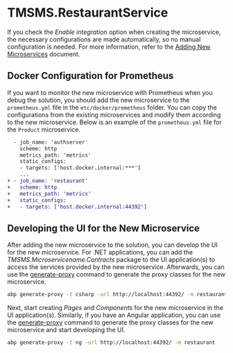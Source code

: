 # TMSMS.RestaurantService

If you check the *Enable integration* option when creating the microservice, the necessary configurations are made automatically, so no manual configuration is needed. For more information, refer to the [Adding New Microservices](https://abp.io/docs/latest/solution-templates/microservice/adding-new-microservices) document.


## Docker Configuration for Prometheus

If you want to monitor the new microservice with Prometheus when you debug the solution, you should add the new microservice to the `prometheus.yml` file in the `etc/docker/prometheus` folder. You can copy the configurations from the existing microservices and modify them according to the new microservice. Below is an example of the `prometheus.yml` file for the `Product` microservice.

```diff
  - job_name: 'authserver'
    scheme: http
    metrics_path: 'metrics'
    static_configs:
    - targets: ['host.docker.internal:***']
    ...
+ - job_name: 'restaurant'
+   scheme: http
+   metrics_path: 'metrics'
+   static_configs:
+   - targets: ['host.docker.internal:44392']
```

## Developing the UI for the New Microservice

After adding the new microservice to the solution, you can develop the UI for the new microservice. For .NET applications, you can add the *TMSMS.Microservicename.Contracts* package to the UI application(s) to access the services provided by the new microservice. Afterwards, you can use the [generate-proxy](https://abp.io/docs/latest/cli#generate-proxy) command to generate the proxy classes for the new microservice.

```bash
abp generate-proxy -t csharp -url http://localhost:44392/ -m restaurant --without-contracts
```

Next, start creating *Pages* and *Components* for the new microservice in the UI application(s). Similarly, if you have an Angular application, you can use the [generate-proxy](https://abp.io/docs/latest/cli#generate-proxy) command to generate the proxy classes for the new microservice and start developing the UI.

```bash
abp generate-proxy -t ng -url http://localhost:44392/ -m restaurant
```